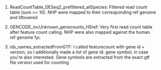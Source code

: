 1. ReadCountTable_DESeq2_prefiltered_allSpecies: Filtered read count table (sum >= 10). 
   NHP were mapped to their corresponding ref genome and liftovered

2. GENCODE_incUnknown_genecounts_HSref: Very first read count table after feature count calling. 
   NHP were also mapped against the human ref genome fyi.

3. ids_names_extractedFromGTF: I called featurecount with gene id + version, 
   so I additionally made a list of gene id: gene symbol, in case you're also interested. 
   Gene symbols are extracted from the exact gtf file version used for counting
